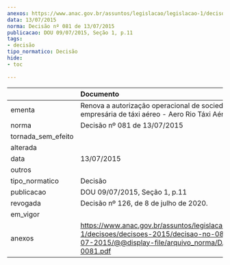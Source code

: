 ```yaml
---
anexos: https://www.anac.gov.br/assuntos/legislacao/legislacao-1/decisoes/decisoes-2015/decisao-no-081-de-13-07-2015/@@display-file/arquivo_norma/DA2015-0081.pdf
data: 13/07/2015
norma: Decisão nº 081 de 13/07/2015
publicacao: DOU 09/07/2015, Seção 1, p.11
tags:
- decisão
tipo_normatico: Decisão
hide: 
- toc 
 
---
```


|                    | Documento                                                                                                                                                 |
|:-------------------|:----------------------------------------------------------------------------------------------------------------------------------------------------------|
| ementa             | Renova a autorização operacional de sociedade empresária de táxi aéreo - Aero Rio Táxi Aéreo Ltda.                                                        |
| norma              | Decisão nº 081 de 13/07/2015                                                                                                                              |
| tornada_sem_efeito |                                                                                                                                                           |
| alterada           |                                                                                                                                                           |
| data               | 13/07/2015                                                                                                                                                |
| outros             |                                                                                                                                                           |
| tipo_normatico     | Decisão                                                                                                                                                   |
| publicacao         | DOU 09/07/2015, Seção 1, p.11                                                                                                                             |
| revogada           | Decisão nº 126, de 8 de julho de 2020.                                                                                                                    |
| em_vigor           |                                                                                                                                                           |
| anexos             | https://www.anac.gov.br/assuntos/legislacao/legislacao-1/decisoes/decisoes-2015/decisao-no-081-de-13-07-2015/@@display-file/arquivo_norma/DA2015-0081.pdf |